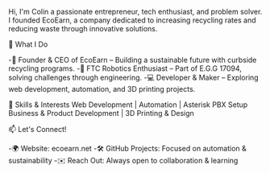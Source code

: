 Hi, I'm Colin a passionate entrepreneur, tech enthusiast, and problem solver. I founded EcoEarn, a company dedicated to increasing recycling rates and reducing waste through innovative solutions.

🚀 What I Do

-🌱 Founder & CEO of EcoEarn – Building a sustainable future with curbside recycling programs.
-🤖 FTC Robotics Enthusiast – Part of E.G.G 17094, solving challenges through engineering.
-💻 Developer & Maker – Exploring web development, automation, and 3D printing projects.

🔧 Skills & Interests
Web Development | Automation | Asterisk PBX Setup
Business & Product Development |
3D Printing & Design

📫 Let's Connect!

-🌍 Website: ecoearn.net
-🛠️ GitHub Projects: Focused on automation & sustainability
-✉️ Reach Out: Always open to collaboration & learning
